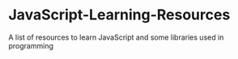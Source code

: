 # JavaScript-Learning-Resources
A list of resources to learn JavaScript and some libraries used in programming
